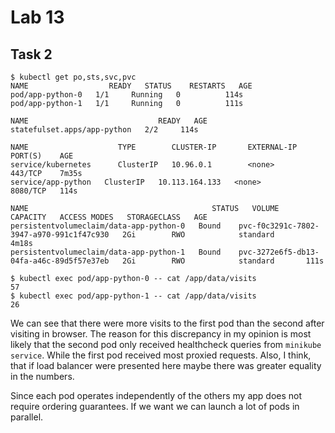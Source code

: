 # Lab 13

## Task 2

```
$ kubectl get po,sts,svc,pvc
NAME                  READY   STATUS    RESTARTS   AGE
pod/app-python-0   1/1     Running   0          114s
pod/app-python-1   1/1     Running   0          111s

NAME                             READY   AGE
statefulset.apps/app-python   2/2     114s

NAME                    TYPE        CLUSTER-IP       EXTERNAL-IP   PORT(S)    AGE
service/kubernetes      ClusterIP   10.96.0.1        <none>        443/TCP    7m35s
service/app-python   ClusterIP   10.113.164.133   <none>        8080/TCP   114s

NAME                                         STATUS   VOLUME                                     CAPACITY   ACCESS MODES   STORAGECLASS   AGE
persistentvolumeclaim/data-app-python-0   Bound    pvc-f0c3291c-7802-3947-a970-991c1f47c930   2Gi        RWO            standard       4m18s
persistentvolumeclaim/data-app-python-1   Bound    pvc-3272e6f5-db13-04fa-a46c-89d5f57e37eb   2Gi        RWO            standard       111s
```

```
$ kubectl exec pod/app-python-0 -- cat /app/data/visits
57
$ kubectl exec pod/app-python-1 -- cat /app/data/visits
26
```

We can see that there were more visits to the first pod than the second after visiting in browser. 
The reason for this discrepancy in my opinion is most likely that the second pod 
only received healthcheck queries from `minikube service`. While the first pod 
received most proxied requests. Also, I think, that if load balancer were presented here maybe 
there was greater equality in the numbers.

Since each pod operates independently of the others my app does not require ordering guarantees. If we want we can launch a lot of pods in parallel. 